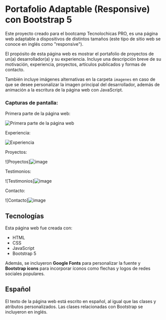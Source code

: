 # Portafolio Adaptable (Responsive) con Bootstrap 5

Este proyecto creado para el bootcamp Tecnolochicas PRO, es una página web adaptable a dispositivos de distintos tamaños (este tipo de sitio web se conoce en inglés como "responsive"). 

El propósito de esta página web es mostrar el portafolio de proyectos de un(a) desarrollador(a) y su experiencia. Incluye una descripción breve de su motivación, experiencia, proyectos, artículos publicados y formas de contacto. 

También incluye imágenes alternativas en la carpeta `imagenes` en caso de que se desee personalizar la imagen principal del desarrollador, además de animación a la escritura de la página web con JavaScript.

### Capturas de pantalla:

Primera parte de la página web:

![Primera parte de la página web](https://github.com/HernandezAlma/Portafolio/assets/150403661/a9af75dd-fa3a-4b16-bc55-4460e08c79a2)

Experiencia:

![Experiencia](https://github.com/HernandezAlma/Portafolio/assets/150403661/3dc1a75e-1268-4a08-a28d-e39755d4bee5)

Proyectos:

![Proyectos]![image](https://github.com/HernandezAlma/Portafolio/assets/150403661/3f716fb7-ec53-49f5-b25b-6a8e9bf8dbce)


Testimonios:

![Testimonios]![image](https://github.com/HernandezAlma/Portafolio/assets/150403661/464735e5-d94e-4cb5-b388-d13131836198)


Contacto:

![Contacto]![image](https://github.com/HernandezAlma/Portafolio/assets/150403661/0d02e4b9-909c-4a6f-90dc-8d41ae85b01e)


## Tecnologías

Esta página web fue creada con:

* HTML
* CSS
* JavaScript 
* Bootstrap 5

Además, se incluyeron **Google Fonts** para personalizar la fuente y **Bootstrap icons** para incorporar íconos como flechas y logos de redes sociales populares. 

## Español

El texto de la página web está escrito en español, al igual que las clases y atributos personalizados. Las clases relacionadas con Bootstrap se incluyeron en inglés.




